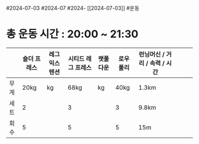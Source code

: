 #2024-07-03 #2024-07 #2024- [[2024-07-03]]
#운동 

# 총 운동 시간 : 20:00 ~ 21:30

|     | 숄더 프레스 | 레그 익스텐션 | 시티드 레그 프레스 | 랫풀 다운 | 로우 풀리 | 런닝머신 / 거리 / 속력 / 시간 |     |     |     |
| --- | ------ | ------- | ---------- | ----- | ----- | ------------------- | --- | --- | --- |
| 무게  | 20kg   | kg      | 68kg       | kg    | 40kg  | 1.3km               |     |     |     |
| 세트  | 2      |         | 3          |       | 3     | 9.8km               |     |     |     |
| 회수  | 5      |         | 5          |       | 5     | 15m                 |     |     |     |
  
